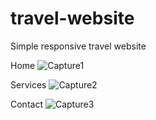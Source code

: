 # travel-website
Simple responsive travel website

Home
![Capture1](https://user-images.githubusercontent.com/88594369/129005068-83fef4e0-7977-4a42-b842-af46f31ef65b.PNG)



Services
![Capture2](https://user-images.githubusercontent.com/88594369/129005135-685fa697-7a5e-41dc-9341-e885be73a36b.PNG)


Contact
![Capture3](https://user-images.githubusercontent.com/88594369/129005151-e23f3d64-160a-452f-9e41-24ad04386789.PNG)
